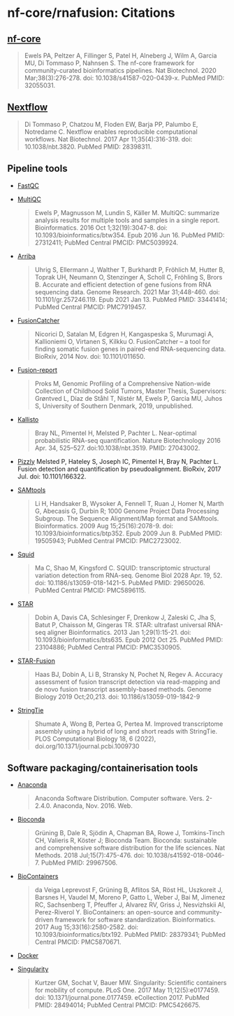 # nf-core/rnafusion: Citations

## [nf-core](https://pubmed.ncbi.nlm.nih.gov/32055031/)

> Ewels PA, Peltzer A, Fillinger S, Patel H, Alneberg J, Wilm A, Garcia MU, Di Tommaso P, Nahnsen S. The nf-core framework for community-curated bioinformatics pipelines. Nat Biotechnol. 2020 Mar;38(3):276-278. doi: 10.1038/s41587-020-0439-x. PubMed PMID: 32055031.

## [Nextflow](https://pubmed.ncbi.nlm.nih.gov/28398311/)

> Di Tommaso P, Chatzou M, Floden EW, Barja PP, Palumbo E, Notredame C. Nextflow enables reproducible computational workflows. Nat Biotechnol. 2017 Apr 11;35(4):316-319. doi: 10.1038/nbt.3820. PubMed PMID: 28398311.

## Pipeline tools

- [FastQC](https://www.bioinformatics.babraham.ac.uk/projects/fastqc/)

- [MultiQC](https://pubmed.ncbi.nlm.nih.gov/27312411/)

  > Ewels P, Magnusson M, Lundin S, Käller M. MultiQC: summarize analysis results for multiple tools and samples in a single report. Bioinformatics. 2016 Oct 1;32(19):3047-8. doi: 10.1093/bioinformatics/btw354. Epub 2016 Jun 16. PubMed PMID: 27312411; PubMed Central PMCID: PMC5039924.

- [Arriba](https://github.com/suhrig/arriba)

  > Uhrig S, Ellermann J, Walther T, Burkhardt P, Fröhlich M, Hutter B, Toprak UH, Neumann O, Stenzinger A, Scholl C, Fröhling S, Brors B. Accurate and efficient detection of gene fusions from RNA sequencing data.
  > Genome Research. 2021 Mar 31;448-460. doi: 10.1101/gr.257246.119. Epub 2021 Jan 13. PubMed PMID: 33441414; PubMed Central PMCID: PMC7919457.

- [FusionCatcher](https://github.com/ndaniel/fusioncatcher)

  > Nicorici D, Satalan M, Edgren H, Kangaspeska S, Murumagi A, Kallioniemi O, Virtanen S, Kilkku O. FusionCatcher – a tool for finding somatic fusion genes in paired-end RNA-sequencing data. BioRxiv, 2014 Nov. doi: 10.1101/011650.

- [Fusion-report](https://github.com/matq007/fusion-report)

  > Proks M, Genomic Profiling of a Comprehensive Nation-wide Collection of Childhood Solid Tumors, Master Thesis, Supervisors: Grøntved L, Díaz de Ståhl T, Nistér M, Ewels P, Garcia MU, Juhos S, University of Southern Denmark, 2019, unpublished.

- [Kallisto](https://pachterlab.github.io/kallisto/)

  > Bray NL, Pimentel H, Melsted P, Pachter L. Near-optimal probabilistic RNA-seq quantification. Nature Biotechnology 2016 Apr. 34, 525–527. doi:10.1038/nbt.3519. PMID: 27043002.

- [Pizzly](https://github.com/pmelsted/pizzly)
  Melsted P, Hateley S, Joseph IC, Pimentel H, Bray N, Pachter L. Fusion detection and quantification by pseudoalignment. BioRxiv, 2017 Jul. doi: 10.1101/166322.

- [SAMtools](https://pubmed.ncbi.nlm.nih.gov/19505943/)

  > Li H, Handsaker B, Wysoker A, Fennell T, Ruan J, Homer N, Marth G, Abecasis G, Durbin R; 1000 Genome Project Data Processing Subgroup. The Sequence Alignment/Map format and SAMtools. Bioinformatics. 2009 Aug 15;25(16):2078-9. doi: 10.1093/bioinformatics/btp352. Epub 2009 Jun 8. PubMed PMID: 19505943; PubMed Central PMCID: PMC2723002.

- [Squid](https://github.com/Kingsford-Group/squid)

  > Ma C, Shao M, Kingsford C. SQUID: transcriptomic structural variation detection from RNA-seq. Genome Biol 2028 Apr. 19, 52. doi: 10.1186/s13059-018-1421-5. PubMed PMID: 29650026. PubMed Central PMCID: PMC5896115.

- [STAR](https://pubmed.ncbi.nlm.nih.gov/23104886/)

  > Dobin A, Davis CA, Schlesinger F, Drenkow J, Zaleski C, Jha S, Batut P, Chaisson M, Gingeras TR. STAR: ultrafast universal RNA-seq aligner Bioinformatics. 2013 Jan 1;29(1):15-21. doi: 10.1093/bioinformatics/bts635. Epub 2012 Oct 25. PubMed PMID: 23104886; PubMed Central PMCID: PMC3530905.

- [STAR-Fusion](https://github.com/STAR-Fusion/STAR-Fusion)

  > Haas BJ, Dobin A, Li B, Stransky N, Pochet N, Regev A. Accuracy assessment of fusion transcript detection via read-mapping and de novo fusion transcript assembly-based methods. Genome Biology 2019 Oct;20,213. doi: 10.1186/s13059-019-1842-9

- [StringTie](https://ccb.jhu.edu/software/stringtie/index.shtml)
  > Shumate A, Wong B, Pertea G, Pertea M. Improved transcriptome assembly using a hybrid of long and short reads with StringTie. PLOS Computational Biology 18, 6 (2022), doi.org/10.1371/journal.pcbi.1009730

## Software packaging/containerisation tools

- [Anaconda](https://anaconda.com)

  > Anaconda Software Distribution. Computer software. Vers. 2-2.4.0. Anaconda, Nov. 2016. Web.

- [Bioconda](https://pubmed.ncbi.nlm.nih.gov/29967506/)

  > Grüning B, Dale R, Sjödin A, Chapman BA, Rowe J, Tomkins-Tinch CH, Valieris R, Köster J; Bioconda Team. Bioconda: sustainable and comprehensive software distribution for the life sciences. Nat Methods. 2018 Jul;15(7):475-476. doi: 10.1038/s41592-018-0046-7. PubMed PMID: 29967506.

- [BioContainers](https://pubmed.ncbi.nlm.nih.gov/28379341/)

  > da Veiga Leprevost F, Grüning B, Aflitos SA, Röst HL, Uszkoreit J, Barsnes H, Vaudel M, Moreno P, Gatto L, Weber J, Bai M, Jimenez RC, Sachsenberg T, Pfeuffer J, Alvarez RV, Griss J, Nesvizhskii AI, Perez-Riverol Y. BioContainers: an open-source and community-driven framework for software standardization. Bioinformatics. 2017 Aug 15;33(16):2580-2582. doi: 10.1093/bioinformatics/btx192. PubMed PMID: 28379341; PubMed Central PMCID: PMC5870671.

- [Docker](https://dl.acm.org/doi/10.5555/2600239.2600241)

- [Singularity](https://pubmed.ncbi.nlm.nih.gov/28494014/)
  > Kurtzer GM, Sochat V, Bauer MW. Singularity: Scientific containers for mobility of compute. PLoS One. 2017 May 11;12(5):e0177459. doi: 10.1371/journal.pone.0177459. eCollection 2017. PubMed PMID: 28494014; PubMed Central PMCID: PMC5426675.

